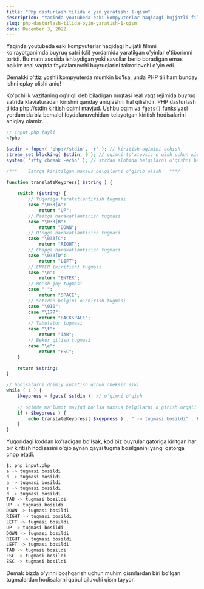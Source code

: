 ```yaml
---
title: "Php dasturlash tilida o'yin yaratish: 1-qism"
description: "Yaqinda youtubeda eski kompyuterlar haqidagi hujjatli filmni ko'rayotganimda buyruq satri (cli) yordamida..."
slug: php-dasturlash-tilida-oyin-yaratish-1-qism
date: December 3, 2022
---
```


Yaqinda youtubeda eski kompyuterlar haqidagi hujjatli filmni ko'rayotganimda buyruq satri (cli) yordamida yaratilgan o'yinlar e'tiborimni tortdi. Bu matn asosida ishlaydigan yoki savollar berib boradigan emas balkim real vaqtda foydalanuvchi buyruqlarini takrorlovchi o'yin edi. 

Demakki o'ttiz yoshli kompyuterda mumkin bo'lsa, unda PHP tili ham bunday ishni eplay olishi aniq!

Ko'pchilik vazifaning og'riqli deb biladigan nuqtasi real vaqt rejimida buyruq satrida klaviaturadan kirishni qanday aniqlashni hal qilishdir. PHP dasturlash tilida php://stdin kiritish oqimi mavjud.  Ushbu oqim va `fgets()` funksiyasi yordamida biz bemalol foydalanuvchidan kelayotgan kiritish hodisalarini aniqlay olamiz.

```php
// input.php fayli
<?php

$stdin = fopen( 'php://stdin', 'r' ); // kiritish oqimini ochish
stream_set_blocking( $stdin, 0 ); // oqimni to'xtovsiz o'qish uchun kiritish satriga to'siq o'rnatish
system( 'stty cbreak -echo' ); // strdan alohida belgilarni o'qishni belgilash

/***	Satrga kiritilgan maxsus belgilarni o'girib olish	***/

function translateKeypress( $string ) {
  	
  	switch ($string) {
  		// Yuqoriga harakatlantirish tugmasi
    	case "\033[A":
      		return "UP";
    	// Pastga harakatlantirish tugmasi
    	case "\033[B":
      		return "DOWN";
    	// O'ngga harakatlantirish tugmasi
    	case "\033[C":
      		return "RIGHT";
    	// Chapga harakatlantirish tugmasi
    	case "\033[D":
      		return "LEFT";
    	// ENTER (kiritish) tugmasi
    	case "\n":
      		return "ENTER";
    	// Bo'sh joy tugmasi
    	case " ":
      		return "SPACE";
    	// Satrdan belgini o'chirish tugmasi
    	case "\010":
    	case "\177":
      		return "BACKSPACE";
    	// Tabulator tugmasi
    	case "\t":
      		return "TAB";
    	// Bekor qilish tugmasi
    	case "\e":
      		return "ESC";
   	}

  	return $string;
}

// hodisalarni doimiy kuzatish uchun cheksiz sikl
while ( 1 ) {
	$keypress = fgets( $stdin ); // o'qimni o'qish
  	
  	// oqimda ma'lumot mavjud bo'lsa maxsus belgilarni o'girish orqali yangi qatorga chop etish
  	if ( $keypress ) {
    	echo translateKeypress( $keypress ) . " -> tugmasi bosildi" . PHP_EOL;
  	}
}
```
Yuqoridagi koddan ko'radigan bo'lsak, kod biz buyrular qatoriga kiritgan har bir kiritish hodisasini o'qib aynan qaysi tugma bosilganini yangi qatorga chop etadi.

```bash
$: php input.php
a -> tugmasi bosildi
d -> tugmasi bosildi
a -> tugmasi bosildi
s -> tugmasi bosildi
d -> tugmasi bosildi
TAB -> tugmasi bosildi
UP -> tugmasi bosildi
DOWN -> tugmasi bosildi
RIGHT -> tugmasi bosildi
LEFT -> tugmasi bosildi
UP -> tugmasi bosildi
DOWN -> tugmasi bosildi
RIGHT -> tugmasi bosildi
LEFT -> tugmasi bosildi
TAB -> tugmasi bosildi
ESC -> tugmasi bosildi
ESC -> tugmasi bosildi
```

Demak bizda o'yinni boshqarish uchun muhim qismlardan biri bo'lgan tugmalardan hodisalarni qabul qiluvchi qism tayyor. 